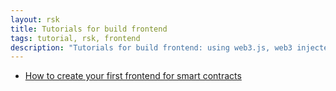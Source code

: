 ```yaml
---
layout: rsk
title: Tutorials for build frontend
tags: tutorial, rsk, frontend
description: "Tutorials for build frontend: using web3.js, web3 injected, rsk3.js and others"
---
```


- [How to create your first frontend for smart contracts](/tutorials/frontend/first-frontend-web3/)
